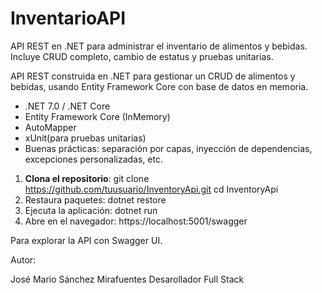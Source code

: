 # InventarioAPI
API REST en .NET para administrar el inventario de alimentos y bebidas.  
Incluye CRUD completo, cambio de estatus y pruebas unitarias.

API REST construida en .NET para gestionar un CRUD de alimentos y bebidas, usando Entity Framework Core con base de datos en memoria.
- .NET 7.0 / .NET Core
- Entity Framework Core (InMemory)
- AutoMapper
- xUnit(para pruebas unitarias)
- Buenas prácticas: separación por capas, inyección de dependencias, excepciones personalizadas, etc.

1. **Clona el repositorio**:
   git clone https://github.com/tuusuario/InventoryApi.git
   cd InventoryApi
2. Restaura paquetes:
   dotnet restore
3. Ejecuta la aplicación:
   dotnet run
4. Abre en el navegador:
https://localhost:5001/swagger

Para explorar la API con Swagger UI.

Autor:

José Mario Sánchez Mirafuentes
Desarollador Full Stack
